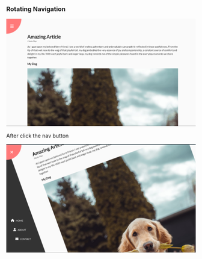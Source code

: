 ### Rotating Navigation

<img src= "rotating_navigation.png" style="zoom:50%;" />

After click the nav button

<img src= "rotating_navigation2.png" style="zoom:50%;" />
